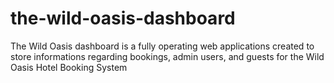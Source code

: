# the-wild-oasis-dashboard
 The Wild Oasis dashboard is a fully operating web applications created to store informations regarding bookings, admin users, and guests for the Wild Oasis Hotel Booking System

